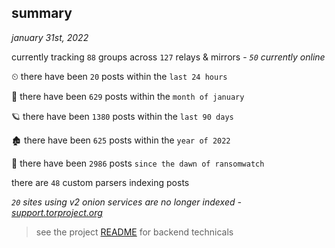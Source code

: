 
## summary
_january 31st, 2022_

currently tracking `88` groups across `127` relays & mirrors - _`50` currently online_

⏲ there have been `20` posts within the `last 24 hours`

🦈 there have been `629` posts within the `month of january`

🪐 there have been `1380` posts within the `last 90 days`

🏚 there have been `625` posts within the `year of 2022`

🦕 there have been `2986` posts `since the dawn of ransomwatch`

there are `48` custom parsers indexing posts

_`20` sites using v2 onion services are no longer indexed - [support.torproject.org](https://support.torproject.org/onionservices/v2-deprecation/)_

> see the project [README](https://github.com/thetanz/ransomwatch#ransomwatch--) for backend technicals

